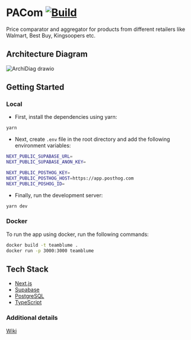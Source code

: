 # PACom [![Build](https://github.com/CSCI-5828-Foundations-Sftware-Engr/TeamBlume/actions/workflows/main.yml/badge.svg?branch=main)](https://github.com/CSCI-5828-Foundations-Sftware-Engr/TeamBlume/actions/workflows/main.yml)

Price comparator and aggregator for products from different retailers like Walmart, Best Buy, Kingsoopers etc.

## Architecture Diagram


![ArchiDiag drawio](https://user-images.githubusercontent.com/32598162/234934136-2f0d4e86-2769-43be-912b-20b2e57e89d4.png)


## Getting Started

### Local

- First, install the dependencies using yarn:

```bash
yarn
```

- Next, create `.env` file in the root directory and add the following environment variables:

```bash
NEXT_PUBLIC_SUPABASE_URL=
NEXT_PUBLIC_SUPABASE_ANON_KEY=

NEXT_PUBLIC_POSTHOG_KEY=
NEXT_PUBLIC_POSTHOG_HOST=https://app.posthog.com
NEXT_PUBLIC_POSHOG_ID=
```

- Finally, run the development server:

```bash
yarn dev
```

### Docker

To run the app using docker, run the following commands:

```bash
docker build -t teamblume .
docker run -p 3000:3000 teamblume
```

## Tech Stack

- [Next.js](https://nextjs.org/)
- [Supabase](https://supabase.io/)
- [PostgreSQL](https://www.postgresql.org/)
- [TypeScript](https://www.typescriptlang.org/)

### Additional details
[Wiki](https://github.com/CSCI-5828-Foundations-Sftware-Engr/5828_s23/wiki/PACom)
